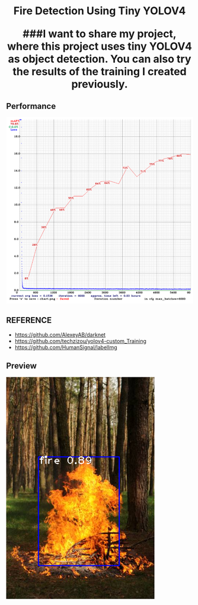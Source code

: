 <h1 align="center">
<p align="center">Fire Detection Using Tiny YOLOV4</p>

  

###I want to share my project, where this project uses tiny YOLOV4 as object detection. You can also try the results of the training I created previously.

## Performance
<img src="https://github.com/MrTwntyTwo/Fire_detection_tinyYOLOV4/blob/b24882b1c72c326535fedaad50e84dd857012c7f/assets/chart.png" alt="ss app" width="800">
  
  
  
  
## REFERENCE
 - https://github.com/AlexeyAB/darknet
 - https://github.com/techzizou/yolov4-custom_Training
 - https://github.com/HumanSignal/labelImg


## Preview 
  
<img src="https://github.com/MrTwntyTwo/Fire_detection_tinyYOLOV4/blob/b24882b1c72c326535fedaad50e84dd857012c7f/assets/train10.png" alt="ss app" width="400">

  
